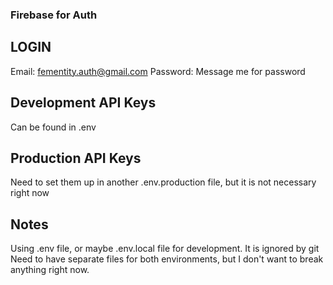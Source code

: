 ### Firebase for Auth

## LOGIN
Email: fementity.auth@gmail.com
Password: Message me for password


## Development API Keys
Can be found in .env


## Production API Keys
Need to set them up in another .env.production file, but it is not necessary right now


## Notes
Using .env file, or maybe .env.local file for development. It is ignored by git
Need to have separate files for both environments, but I don't want to break anything right now.